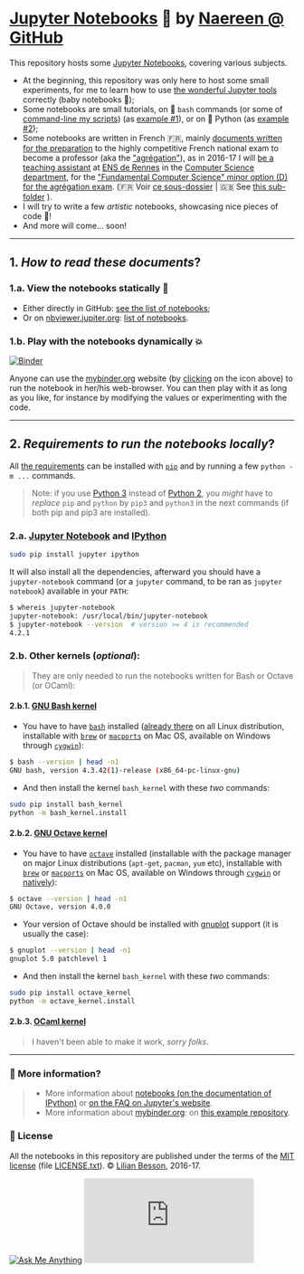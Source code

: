 # [Jupyter Notebooks](http://mybinder.org/repo/Naereen/notebooks) :notebook: by [Naereen @ GitHub](https://naereen.github.io/)

This repository hosts some [Jupyter Notebooks](http://jupyter.org/), covering various subjects.

- At the beginning, this repository was only here to host some small experiments, for me to learn how to use [the wonderful Jupyter tools](http://jupyter.org/) correctly (baby notebooks :baby_bottle:);
- Some notebooks are small tutorials, on :shell: ``bash`` commands (or some of [command-line my scripts](https://bitbucket.org/lbesson/bin/src/master/)) (as [example #1](https://github.com/Naereen/notebooks/blob/master/Tutorial%20on%20head%20and%20tail%20%28bash%29.ipynb)), or on :snake: Python (as [example #2](https://github.com/Naereen/notebooks/blob/master/Demonstration%20of%20numpy.polynomial.Polynomial%20and%20nice%20display%20with%20LaTeX%20and%20MathJax%20%28python3%29.ipynb));
- Some notebooks are written in French :fr:, mainly [documents written for the preparation](agreg/) to the highly competitive French national exam to become a professor (aka the ["agrégation"](http://agreg.org/)), as in 2016-17 I will [be a teaching assistant](https://www.irisa.fr/fr/emplois/enseignants/missions-denseignement-au-departement-informatique-lens-rennes) at [ENS de Rennes](http://www.ens-rennes.fr/) in the [Computer Science department](http://www.dit.ens-rennes.fr/), for the ["Fundamental Computer Science" minor option (D) for the agrégation exam](http://www.dit.ens-rennes.fr/agregation-option-d/). (:fr: Voir [ce sous-dossier](agreg/) | :gb: See [this sub-folder](agreg/) ).
- I will try to write a few *artistic* notebooks, showcasing nice pieces of code :art:!
- And more will come... soon!

----

## 1. *How to read these documents*?

### 1.a. View the notebooks statically :memo:
- Either directly in GitHub: [see the list of notebooks](https://github.com/Naereen/notebooks/search?l=jupyter-notebook);
- Or on [nbviewer.jupiter.org](http://nbviewer.jupiter.org/): [list of notebooks](http://nbviewer.jupyter.org/github/Naereen/notebooks/).

### 1.b. Play with the notebooks dynamically :boom:
[![Binder](http://mybinder.org/badge.svg)](http://mybinder.org/repo/Naereen/notebooks)

Anyone can use the [mybinder.org](http://mybinder.org/) website (by [clicking](http://mybinder.org/repo/Naereen/notebooks) on the icon above) to run the notebook in her/his web-browser.
You can then play with it as long as you like, for instance by modifying the values or experimenting with the code.

----

## 2. *Requirements to run the notebooks locally*?
All [the requirements](requirements.txt) can be installed with [``pip``](https://pip.readthedocs.io/) and by running a few ``python -m ...`` commands.

> Note: if you use [Python 3](https://docs.python.org/3/) instead of [Python 2](https://docs.python.org/2/), you *might* have to *replace* ``pip`` and ``python`` by ``pip3`` and ``python3`` in the next commands (if both pip and pip3 are installed).

### 2.a. [Jupyter Notebook](http://jupyter.readthedocs.org/en/latest/install.html) and [IPython](http://ipython.org/)

```bash
sudo pip install jupyter ipython
```

It will also install all the dependencies, afterward you should have a ``jupyter-notebook`` command (or a ``jupyter`` command, to be ran as ``jupyter notebook``) available in your ``PATH``:

```bash
$ whereis jupyter-notebook
jupyter-notebook: /usr/local/bin/jupyter-notebook
$ jupyter-notebook --version  # version >= 4 is recommended
4.2.1
```

### 2.b. Other kernels (*optional*):
> They are only needed to run the notebooks written for Bash or Octave (or OCaml):

#### 2.b.1. [GNU Bash kernel](https://github.com/takluyver/bash_kernel)
- You have to have [``bash``](https://en.wikipedia.org/wiki/Bash_(Unix_shell)) installed ([already there](https://tiswww.case.edu/php/chet/bash/bashtop.html) on all Linux distribution, installable with [``brew``](http://brew.sh/) or [``macports``](https://www.macports.org/) on Mac OS, available on Windows through [``cygwin``](http://cygwin.org/)):

```bash
$ bash --version | head -n1
GNU bash, version 4.3.42(1)-release (x86_64-pc-linux-gnu)
```

- And then install the kernel ``bash_kernel`` with these *two* commands:

```bash
sudo pip install bash_kernel
python -m bash_kernel.install
```

#### 2.b.2. [GNU Octave kernel](https://github.com/calysto/octave_kernel)
- You have to have [``octave``](https://www.gnu.org/software/octave/) installed (installable with the package manager on major Linux distributions (``apt-get``, ``pacman``, ``yum`` etc), installable with [``brew``](http://brew.sh/) or [``macports``](https://www.macports.org/) on Mac OS, available on Windows through [``cygwin``](http://cygwin.org/) or [natively](https://ftp.gnu.org/gnu/octave/windows/)):

```bash
$ octave --version | head -n1
GNU Octave, version 4.0.0
```

- Your version of Octave should be installed with [gnuplot]() support (it is usually the case):

```bash
$ gnuplot --version | head -n1
gnuplot 5.0 patchlevel 1
```

- And then install the kernel ``bash_kernel`` with these *two* commands:

```bash
sudo pip install octave_kernel
python -m octave_kernel.install
```

#### 2.b.3. [OCaml kernel](https://github.com/andrewray/iocaml/wiki/jupyter)
> I haven't been able to make it work, *sorry folks*.

----

### :information_desk_person: More information?
> - More information about [notebooks (on the documentation of IPython)](http://nbviewer.jupiter.org/github/ipython/ipython/blob/3.x/examples/Notebook/Index.ipynb) or [on the FAQ on Jupyter's website](http://nbviewer.jupyter.org/faq).
> - More information about [mybinder.org](http://mybinder.org/): on [this example repository](https://github.com/binder-project/example-requirements).

### :scroll: License
All the notebooks in this repository are published under the terms of the [MIT license](http://lbesson.mit-license.org/) (file [LICENSE.txt](LICENSE.txt)).
© [Lilian Besson](https://github.com/Naereen), 2016-17.

[![Ask Me Anything](https://img.shields.io/badge/ask%20me-anything-1abc9c.svg)](https://github.com/Naereen/ama)
[![Analytics](https://ga-beacon.appspot.com/UA-38514290-17/github.com/Naereen/notebooks/README.md?pixel)](https://github.com/Naereen/notebooks/)
